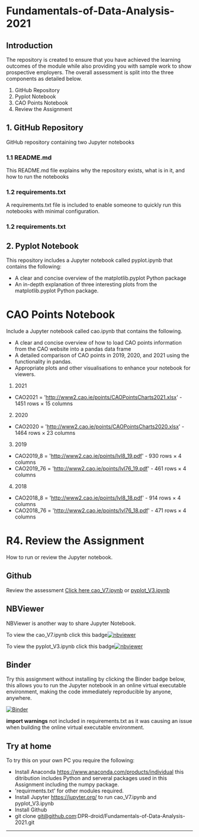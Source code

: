 # Fundamentals-of-Data-Analysis-2021

## Introduction
The repository is created to ensure that you have achieved the learning outcomes of the module while also providing you with sample work to show prospective employers. The overall assessment is split into the three components as detailed below.

1. GitHub Repository
2. Pyplot Notebook
3. CAO Points Notebook
4. Review the Assignment

## 1. GitHub Repository
GitHub repository containing two Jupyter notebooks

### 1.1 README.md 
This README.md file explains why the repository exists, what is in it, and how to run the notebooks

### 1.2 requirements.txt
A requirements.txt file is included to enable someone to quickly run this notebooks with minimal configuration.

### 1.2 requirements.txt

##


## 2. Pyplot Notebook
This repository includes a Jupyter notebook called pyplot.ipynb that contains the following:

- A clear and concise overview of the matplotlib.pyplot Python package
- An in-depth explanation of three interesting plots from the matplotlib.pyplot Python package. 

# CAO Points Notebook
Include a Jupyter notebook called cao.ipynb that contains the following.

- A clear and concise overview of how to load CAO points information from the CAO website into a pandas data frame
- A detailed comparison of CAO points in 2019, 2020, and 2021 using the functionality in pandas.
- Appropriate plots and other visualisations to enhance your notebook for viewers.

1. 2021
- CAO2021 = 'http://www2.cao.ie/points/CAOPointsCharts2021.xlsx' - 1451 rows × 15 columns


2. 2020
- CAO2020 = 'http://www2.cao.ie/points/CAOPointsCharts2020.xlsx' - 1464 rows × 23 columns

3. 2019
- CAO2019_8 = 'http://www2.cao.ie/points/lvl8_19.pdf' - 930 rows × 4 columns
- CAO2019_76 = 'http://www2.cao.ie/points/lvl76_19.pdf' - 461 rows × 4 columns

4. 2018
- CAO2018_8 = 'http://www2.cao.ie/points/lvl8_18.pdf' - 914 rows × 4 columns
- CAO2018_76 = 'http://www2.cao.ie/points/lvl76_18.pdf' - 471 rows × 4 columns




# R4. Review the Assignment

How to run or review the Jupyter notebook.      

## Github
Review the assessment [Click here cao_V7.ipynb](https://github.com/DPR-droid/Fundamentals-of-Data-Analysis-2021/blob/master/cao_V7.ipynb) or [pyplot_V3.ipynb](https://github.com/DPR-droid/Fundamentals-of-Data-Analysis-2021/blob/master/pyplot_V3.ipynb)

## NBViewer
NBViewer is another way to share Jupyter Notebook.

To view the cao_V7.ipynb click this badge[![nbviewer](https://raw.githubusercontent.com/jupyter/design/master/logos/Badges/nbviewer_badge.svg)](http://nbviewer.org/github/DPR-droid/Fundamentals-of-Data-Analysis-2021/blob/master/cao_V7.ipynb)

To view the pyplot_V3.ipynb click this badge[![nbviewer](https://raw.githubusercontent.com/jupyter/design/master/logos/Badges/nbviewer_badge.svg)](http://nbviewer.org/github/DPR-droid/Fundamentals-of-Data-Analysis-2021/blob/master/pyplot_V3.ipynb)

## Binder
Try this assignment without installing by clicking the Binder badge below, this allows you to run the Jupyter notebook in an online virtual executable environment, making the code immediately reproducible by anyone, anywhere. 

[![Binder](https://mybinder.org/badge_logo.svg)](https://mybinder.org/v2/gh/DPR-droid/Programming-for-Data-Analysis-Project-2021/main?filepath=Programming-for-Data-Analysis-Project-2021-V1.ipynb)

**import warnings** not included in requirements.txt as it was causing an issue when building the online virtual executable environment.

## Try at home

To try this on your own PC you require the following:
- Install Anaconda https://www.anaconda.com/products/individual this ditribution includes Python and serveral packages used in this Assignment including the numpy package. 
- 'requirments.txt' for other modules required. 
- Install Jupyter https://jupyter.org/ to run cao_V7.ipynb and pyplot_V3.ipynb
- Install Github
- git clone git@github.com:DPR-droid/Fundamentals-of-Data-Analysis-2021.git

***
